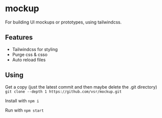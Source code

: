 # mockup

For building UI mockups or prototypes, using tailwindcss.

## Features

- Tailwindcss for styling
- Purge css & csso
- Auto reload files

## Using

Get a copy (just the latest commit and then maybe delete the .git directory)
`git clone --depth 1 https://github.com/vsr/mockup.git`

Install with
`npm i`

Run with
`npm start`

